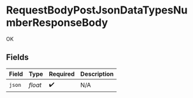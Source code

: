 # RequestBodyPostJsonDataTypesNumberResponseBody

OK


## Fields

| Field              | Type               | Required           | Description        |
| ------------------ | ------------------ | ------------------ | ------------------ |
| `json`             | *float*            | :heavy_check_mark: | N/A                |